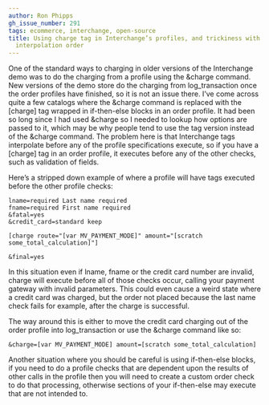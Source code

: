 ```yaml
---
author: Ron Phipps
gh_issue_number: 291
tags: ecommerce, interchange, open-source
title: Using charge tag in Interchange’s profiles, and trickiness with logic and tag
  interpolation order
---
```




One of the standard ways to charging in older versions of the Interchange demo was to do the charging from a profile using the &charge command. New versions of the demo store do the charging from log_transaction once the order profiles have finished, so it is not an issue there. I’ve come across quite a few catalogs where the &charge command is replaced with the [charge] tag wrapped in if-then-else blocks in an order profile. It had been so long since I had used &charge so I needed to lookup how options are passed to it, which may be why people tend to use the tag version instead of the &charge command. The problem here is that Interchange tags interpolate before any of the profile specifications execute, so if you have a [charge] tag in an order profile, it executes before any of the other checks, such as validation of fields.

Here’s a stripped down example of where a profile will have tags executed before the other profile checks:

```nohighlight
lname=required Last name required
fname=required First name required
&fatal=yes
&credit_card=standard keep

[charge route="[var MV_PAYMENT_MODE]" amount="[scratch some_total_calculation]"]

&final=yes
```

In this situation even if lname, fname or the credit card number are invalid, charge will execute before all of those checks occur, calling your payment gateway with invalid parameters. This could even cause a weird state where a credit card was charged, but the order not placed because the last name check fails for example, after the charge is successful.

The way around this is either to move the credit card charging out of the order profile into log_transaction or use the &charge command like so:

```nohighlight
&charge=[var MV_PAYMENT_MODE] amount=[scratch some_total_calculation]
```

Another situation where you should be careful is using if-then-else blocks, if you need to do a profile checks that are dependent upon the results of other calls in the profile then you will need to create a custom order check to do that processing, otherwise sections of your if-then-else may execute that are not intended to.


